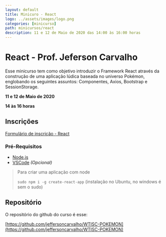 ```yaml
---
layout: default
title: Minicuro - React
logo: ../assets/images/logo.png
categories: [minicurso]
path: minicursos/react
description: 11 e 12 de Maio de 2020 das 14:00 às 16:00 horas
---
```


# React - Prof. Jeferson Carvalho

Esse minicurso tem como objetivo introduzir o Framework React através da construção de uma aplicação lúdica baseada no universo Pokémon, englobando os seguintes assuntos: Componentes, Axios, Bootstrap e SessionStorage.


<i class="fa fa-calendar-check-o" aria-hidden="true" style="color: #159957"></i> **11 e 12 de Maio de 2020**

<i class="fa fa-clock-o" aria-hidden="true" style="color: #159957"></i> **14 às 16 horas**

## Inscrições

[Formulário de inscrição - React](https://bit.ly/2YHpOHa)

### Pré-Requisitos

* [Node.js](https://nodejs.org/en/)
* [VSCode](https://code.visualstudio.com/) *(Opcional)*
  
> Para criar uma aplicação com node
> 
> ``sudo npm i -g create-react-app`` (instalação no Ubuntu, no windows é sem o sudo)

## Repositório 

O repositório do github do curso é esse:

[https://github.com/jeffersoncarvalho/WTISC-POKEMON](https://github.com/jeffersoncarvalho/WTISC-POKEMON)